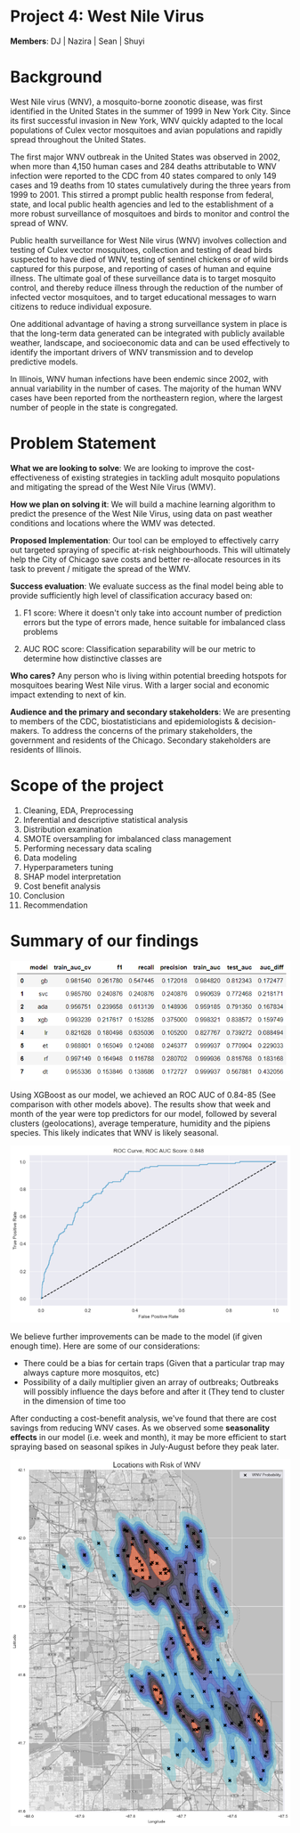# Project 4: West Nile Virus
**Members**: DJ  | Nazira  |  Sean  |  Shuyi

# Background

West Nile virus (WNV), a mosquito-borne zoonotic disease, was first identified in the United States in the summer of 1999 in New York City. Since its first successful invasion in New York, WNV quickly adapted to the local populations of Culex vector mosquitoes and avian populations and rapidly spread throughout the United States. 

The first major WNV outbreak in the United States was observed in 2002, when more than 4,150 human cases and 284 deaths attributable to WNV infection were reported to the CDC from 40 states compared to only 149 cases and 19 deaths from 10 states cumulatively during the three years from 1999 to 2001. This stirred a prompt public health response from federal, state, and local public health agencies and led to the establishment of a more robust surveillance of mosquitoes and birds to monitor and control the spread of WNV.

Public health surveillance for West Nile virus (WNV) involves collection and testing of Culex vector mosquitoes, collection and testing of dead birds suspected to have died of WNV, testing of sentinel chickens or of wild birds captured for this purpose, and reporting of cases of human and equine illness. The ultimate goal of these surveillance data is to target mosquito control, and thereby reduce illness through the reduction of the number of infected vector mosquitoes, and to target educational messages to warn citizens to reduce individual exposure. 

One additional advantage of having a strong surveillance system in place is that the long-term data generated can be integrated with publicly available weather, landscape, and socioeconomic data and can be used effectively to identify the important drivers of WNV transmission and to develop predictive models.

In Illinois, WNV human infections have been endemic since 2002, with annual variability in the number of cases. The majority of the human WNV cases have been reported from the northeastern region, where the largest number of people in the state is congregated.

# Problem Statement

**What we are looking to solve**: We are looking to improve the cost-effectiveness of existing strategies in tackling adult mosquito populations and mitigating the spread of the West Nile Virus (WMV). 

**How we plan on solving it**: We will build a machine learning algorithm to predict the presence of the West Nile Virus, using data on past weather conditions and locations where the WMV was detected.

**Proposed Implementation**: Our tool can be employed to effectively carry out targeted spraying of specific at-risk neighbourhoods. This will ultimately help the City of Chicago save costs and better re-allocate resources in its task to prevent / mitigate the spread of the WMV.

**Success evaluation**: We evaluate success as the final model being able to provide sufficiently high level of classification accuracy based on:

1. F1 score: Where it doesn't only take into account number of prediction errors but the type of errors made, hence suitable for imbalanced class problems

2. AUC ROC score: Classification separability will be our metric to determine how distinctive classes are

**Who cares?** Any person who is living within potential breeding hotspots for mosquitoes bearing West Nile virus. With a larger social and economic impact extending to next of kin.

**Audience and the primary and secondary stakeholders**: We are presenting to members of the CDC, biostatisticians and epidemiologists & decision-makers. To address the concerns of the primary stakeholders, the government and residents of the Chicago. Secondary stakeholders are residents of Illinois. 

# Scope of the project

1. Cleaning, EDA, Preprocessing
2. Inferential and descriptive statistical analysis
3. Distribution examination
4. SMOTE oversampling for imbalanced class management
5. Performing necessary data scaling
6. Data modeling
7. Hyperparameters tuning
8. SHAP model interpretation
9. Cost benefit analysis
10. Conclusion
11. Recommendation

# Summary of our findings

![model_comparisons.PNG](./images/model_comparisons.PNG)

Using XGBoost as our model, we achieved an ROC AUC of 0.84-85 (See comparison with other models above). The results show that week and month of the year were top predictors for our model, followed by several clusters (geolocations), average temperature, humidity and the pipiens species. This likely indicates that WNV is likely seasonal.

![xgboost_roc_auc.PNG](./images/xgboost_roc_auc.PNG)

We believe further improvements can be made to the model (if given enough time). Here are some of our considerations:
* There could be a bias for certain traps (Given that a particular trap may always capture more mosquitos, etc)
* Possibility of a daily multiplier given an array of outbreaks; Outbreaks will possibly influence the days before and after it (They tend to cluster in the dimension of time too

After conducting a cost-benefit analysis, we've found that there are cost savings from reducing WNV cases. As we observed some **seasonality effects** in our model (i.e. week and month), it may be more efficient to start spraying based on seasonal spikes in July-August before they peak later.

![map_predictions.PNG](./images/map_predictions.PNG)